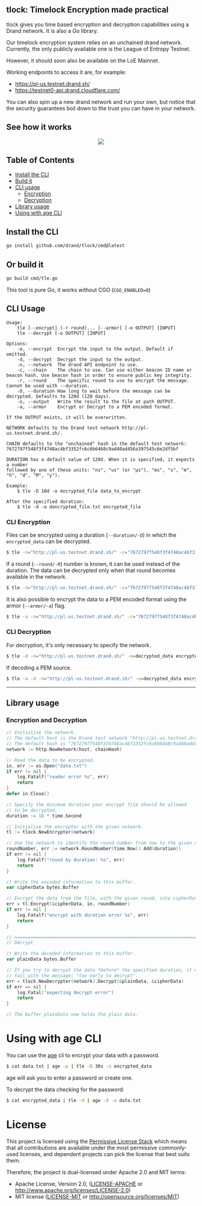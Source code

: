 ## tlock: Timelock Encryption made practical

tlock gives you time based encryption and decryption capabilities using a Drand network. It is also a Go library.

Our timelock encryption system relies on an unchained drand network. Currently, the only publicly available one is the League of Entropy Testnet.

However, it should soon also be available on the LoE Mainnet.

Working endpoints to access it are, for example:
- https://pl-us.testnet.drand.sh/
- https://testnet0-api.drand.cloudflare.com/

You can also spin up a new drand network and run your own, but notice that the security guarantees boil down to the trust you can have in your network.

## See how it works

<p align="center">
	<img src="https://user-images.githubusercontent.com/181501/177999855-cc1cfef7-ee1c-4193-bea7-4ee2e689f2d1.svg"/>
</p>

## Table of Contents
 - [Install the CLI](#install-the-cli)
 - [Build it](#or-build-it)
 - [CLI usage](#cli-usage)
	- [Encryption](#cli-encryption)
	- [Decryption](#cli-decryption)
 - [Library usage](#library-usage)
 - [Using with age CLI](#using-with-age-cli)

## Install the CLI

```bash
go install github.com/drand/tlock/cmd@latest
```

## Or build it

```bash
go build cmd/tle.go
```
This tool is pure Go, it works without CGO (`CGO_ENABLED=0`)

## CLI Usage

```
Usage:
	tle [--encrypt] (-r round)... [--armor] [-o OUTPUT] [INPUT]
	tle --decrypt [-o OUTPUT] [INPUT]

Options:
	-e, --encrypt  Encrypt the input to the output. Default if omitted.
	-d, --decrypt  Decrypt the input to the output.
	-n, --network  The drand API endpoint to use.
	-c, --chain    The chain to use. Can use either beacon ID name or beacon hash. Use beacon hash in order to ensure public key integrity.
	-r, --round    The specific round to use to encrypt the message. Cannot be used with --duration.
	-D, --duration How long to wait before the message can be decrypted. Defaults to 120d (120 days).
	-o, --output   Write the result to the file at path OUTPUT.
	-a, --armor    Encrypt or Decrypt to a PEM encoded format.

If the OUTPUT exists, it will be overwritten.

NETWORK defaults to the Drand test network http://pl-us.testnet.drand.sh/.

CHAIN defaults to the "unchained" hash in the default test network:
7672797f548f3f4748ac4bf3352fc6c6b6468c9ad40ad456a397545c6e2df5bf

DURATION has a default value of 120d. When it is specified, it expects a number
followed by one of these units: "ns", "us" (or "µs"), "ms", "s", "m", "h", "d", "M", "y").

Example:
    $ tle -D 10d -o encrypted_file data_to_encrypt

After the specified duration:
    $ tle -d -o dencrypted_file.txt encrypted_file
```

### CLI Encryption

Files can be encrypted using a duration (`--duration/-D`) in which the `encrypted_data` can be decrypted.

```bash
$ tle -n="http://pl-us.testnet.drand.sh/" -c="7672797f548f3f4748ac4bf3352fc6c6b6468c9ad40ad456a397545c6e2df5bf" -D=5s -o=encrypted_data data.txt
```

If a round (`--round/-R`) number is known, it can be used instead of the duration. The data can be decrypted only when that round becomes available in the network.
```bash
$ tle -n="http://pl-us.testnet.drand.sh/" -c="7672797f548f3f4748ac4bf3352fc6c6b6468c9ad40ad456a397545c6e2df5bf" -r=123456 -o=encrypted_data data.txt
```

It is also possible to encrypt the data to a PEM encoded format using the armor (`--armor/-a`) flag.
```bash
$ tle -a -n="http://pl-us.testnet.drand.sh/" -c="7672797f548f3f4748ac4bf3352fc6c6b6468c9ad40ad456a397545c6e2df5bf" -r=123456 -o=encrypted_data.PEM data.txt
```

### CLI Decryption

For decryption, it's only necessary to specify the network.

```bash
$ tle -d -n="http://pl-us.testnet.drand.sh/" -o=decrypted_data encrypted_data
```
If decoding a PEM source.

```bash
$ tle -a -d -n="http://pl-us.testnet.drand.sh/" -o=decrypted_data encrypted_data
```

---

## Library usage

### Encryption and Decryption
```go
// Initialise the network.
// The default host is the Drand test network "http://pl-us.testnet.drand.sh/"
// The default hash is "7672797f548f3f4748ac4bf3352fc6c6b6468c9ad40ad456a397545c6e2df5bf"
network := http.NewNetwork(host, chainHash)

// Read the data to be encrypted.
in, err := os.Open("data.txt")
if err != nil {
	log.Fatalf("reader error %s", err)
	return
}
defer in.Close()

// Specify the minimum duration your encrypt file should be allowed
// to be decrypted.
duration := 10 * time.Second

// Initialise the encrypter with the given network.
tl := tlock.NewEncrypter(network)

// Use the network to identify the round number from now to the given duration.
roundNumber, err := network.RoundNumber(time.Now().Add(duration))
if err != nil {
	log.Fatalf("round by duration: %s", err)
	return
}

// Write the encoded information to this buffer.
var cipherData bytes.Buffer

// Encrypt the data from the file, with the given round, into cipherData.
err = tl.Encrypt(&cipherData, in, roundNumber)
if err != nil {
	log.Fatalf("encrypt with duration error %s", err)
	return
}

// =========================================================================
// Decrypt

// Write the decoded information to this buffer.
var plainData bytes.Buffer

// If you try to decrypt the data *before* the specified duration, it will
// fail with the message: "too early to decrypt".
err = tlock.NewDecrypter(network).Decrypt(&plainData, &cipherData)
if err == nil {
	log.Fatal("expecting decrypt error")
	return
}

// The buffer plainData now holds the plain data.
```

# Using with age CLI

You can use the [age](https://github.com/FiloSottile/age) cli to encrypt your data with a password.

```bash
$ cat data.txt | age -p | tle -D 30s -o encrypted_data
```

age will ask you to enter a password or create one.

To decrypt the data checking for the password:

```bash
$ cat encrypted_data | tle -d | age -d -o data.txt
```

# License

This project is licensed using the [Permissive License Stack](https://protocol.ai/blog/announcing-the-permissive-license-stack/) which means that all contributions are available under the most permissive commonly-used licenses, and dependent projects can pick the license that best suits them.

Therefore, the project is dual-licensed under Apache 2.0 and MIT terms:

- Apache License, Version 2.0, ([LICENSE-APACHE](https://github.com/drand/drand/blob/master/LICENSE-APACHE) or http://www.apache.org/licenses/LICENSE-2.0)
- MIT license ([LICENSE-MIT](https://github.com/drand/drand/blob/master/LICENSE-MIT) or http://opensource.org/licenses/MIT)
